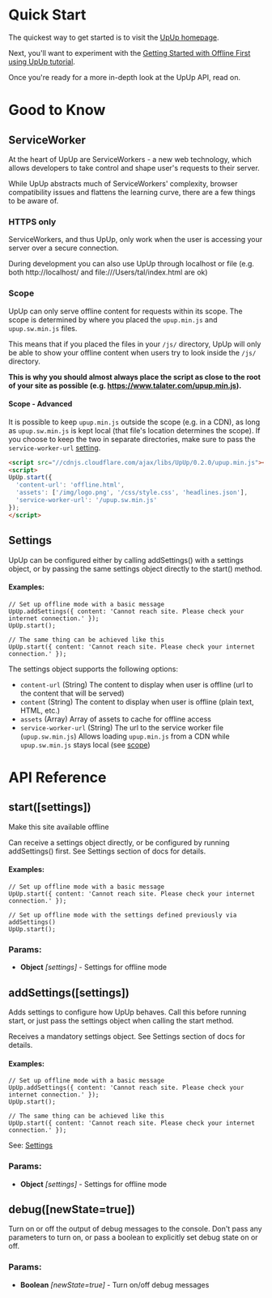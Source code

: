 

<!-- Start src/upup.js -->

# Quick Start

The quickest way to get started is to visit the [UpUp homepage](https://www.talater.com/upup/).

Next, you'll want to experiment with the [Getting Started with Offline First using UpUp tutorial](https://www.talater.com/upup/getting-started-with-offline-first.html).

Once you're ready for a more in-depth look at the UpUp API, read on.

# Good to Know

## ServiceWorker

At the heart of UpUp are ServiceWorkers - a new web technology, which allows developers to take control and shape user's requests to their server.

While UpUp abstracts much of ServiceWorkers' complexity, browser compatibility issues and flattens the learning curve, there are a few things to be aware of.

### HTTPS only

ServiceWorkers, and thus UpUp, only work when the user is accessing your server over a secure connection.

During development you can also use UpUp through localhost or file (e.g. both http://localhost/ and file:///Users/tal/index.html are ok)

### Scope
UpUp can only serve offline content for requests within its scope. The scope is determined by where you placed the `upup.min.js` and `upup.sw.min.js` files.

This means that if you placed the files in your `/js/` directory, UpUp will only be able to show your offline content when users try to look inside the `/js/` directory.

**This is why you should almost always place the script as close to the root of your site as possible (e.g. https://www.talater.com/upup.min.js).**

#### Scope - Advanced
It is possible to keep `upup.min.js` outside the scope (e.g. in a CDN), as long as `upup.sw.min.js` is kept local (that file's location determines the scope).
If you choose to keep the two in separate directories, make sure to pass the `service-worker-url` [setting](https://github.com/TalAter/UpUp/tree/master/docs#settings).
````html
<script src="//cdnjs.cloudflare.com/ajax/libs/UpUp/0.2.0/upup.min.js"></script>
<script>
UpUp.start({
  'content-url': 'offline.html',
  'assets': ['/img/logo.png', '/css/style.css', 'headlines.json'],
  'service-worker-url': '/upup.sw.min.js'
});
</script>
````

## Settings

UpUp can be configured either by calling addSettings() with a settings object, or by passing the
same settings object directly to the start() method.

#### Examples:
    // Set up offline mode with a basic message
    UpUp.addSettings({ content: 'Cannot reach site. Please check your internet connection.' });
    UpUp.start();

    // The same thing can be achieved like this
    UpUp.start({ content: 'Cannot reach site. Please check your internet connection.' });

The settings object supports the following options:
- `content-url`        (String)  The content to display when user is offline (url to the content that will be served)
- `content`            (String)  The content to display when user is offline (plain text, HTML, etc.)
- `assets`             (Array)   Array of assets to cache for offline access
- `service-worker-url` (String)  The url to the service worker file (`upup.sw.min.js`)
                                 Allows loading `upup.min.js` from a CDN while `upup.sw.min.js` stays local (see [scope](https://github.com/TalAter/UpUp/blob/master/docs/README.md#scope))

# API Reference

## start([settings])

Make this site available offline

Can receive a settings object directly, or be configured by running addSettings() first.
See Settings section of docs for details.

#### Examples:
    // Set up offline mode with a basic message
    UpUp.start({ content: 'Cannot reach site. Please check your internet connection.' });

    // Set up offline mode with the settings defined previously via addSettings()
    UpUp.start();

### Params:

* **Object** *[settings]* - Settings for offline mode

## addSettings([settings])

Adds settings to configure how UpUp behaves.
Call this before running start, or just pass the settings object when calling the start method.

Receives a mandatory settings object. See Settings section of docs for details.

#### Examples:
    // Set up offline mode with a basic message
    UpUp.addSettings({ content: 'Cannot reach site. Please check your internet connection.' });
    UpUp.start();

    // The same thing can be achieved like this
    UpUp.start({ content: 'Cannot reach site. Please check your internet connection.' });

See: [Settings](#settings)

### Params:

* **Object** *[settings]* - Settings for offline mode

## debug([newState=true])

Turn on or off the output of debug messages to the console.
Don't pass any parameters to turn on, or pass a boolean to explicitly set
debug state on or off.

### Params:

* **Boolean** *[newState=true]* - Turn on/off debug messages

<!-- End src/upup.js -->

